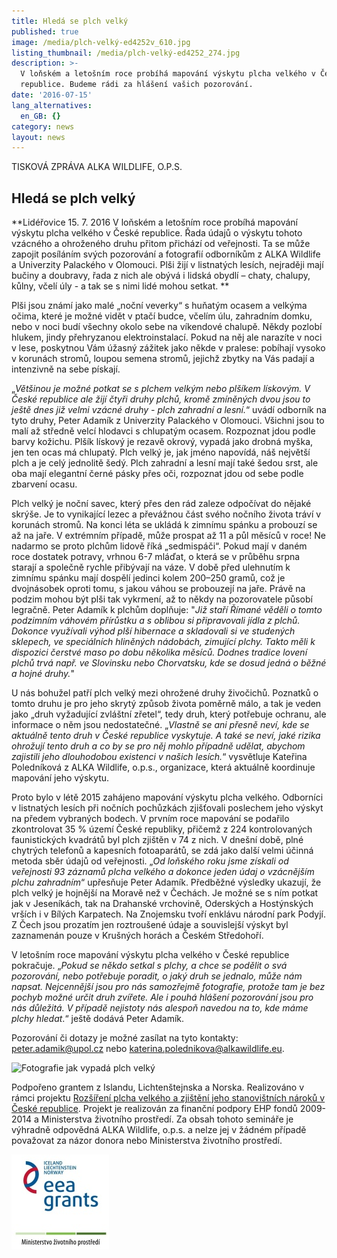 ```yaml
---
title: Hledá se plch velký
published: true
image: /media/plch-velký-ed4252v_610.jpg
listing_thumbnail: /media/plch-velký-ed4252_274.jpg
description: >-
  V loňském a letošním roce probíhá mapování výskytu plcha velkého v České
  republice. Budeme rádi za hlášení vašich pozorování.
date: '2016-07-15'
lang_alternatives:
  en_GB: {}
category: news
layout: news
---
```

TISKOVÁ ZPRÁVA ALKA WILDLIFE, O.P.S.



## Hledá se plch velký

**Lidéřovice 15. 7. 2016 V loňském a letošním roce probíhá mapování výskytu plcha velkého v České republice. Řada údajů o výskytu tohoto vzácného a ohroženého druhu přitom přichází od veřejnosti. Ta se může zapojit posíláním svých pozorování a fotografií odborníkům z ALKA Wildlife a Univerzity Palackého v Olomouci. Plši žijí v listnatých lesích, nejraději mají bučiny a doubravy, řada z nich ale obývá i lidská obydlí – chaty, chalupy, kůlny, včelí úly - a tak se s nimi lidé mohou setkat. 
**

Plši jsou známí jako malé „noční veverky“ s huňatým ocasem a velkýma očima, které je možné vidět v ptačí budce, včelím úlu, zahradním domku, nebo v noci budí všechny okolo sebe na víkendové chalupě. Někdy pozlobí hlukem, jindy přehryzanou elektroinstalací. Pokud na něj ale narazíte v noci v lese, poskytnou Vám úžasný zážitek jako někde v pralese: pobíhají vysoko v korunách stromů, loupou semena stromů, jejichž zbytky na Vás padají a intenzivně na sebe pískají.

„_Většinou je možné potkat se s plchem velkým nebo plšíkem lískovým. V České republice ale žijí čtyři druhy plchů, kromě zmíněných dvou jsou to ještě dnes již velmi vzácné druhy - plch zahradní a lesní._“ uvádí odborník na tyto druhy, Peter Adamík z Univerzity Palackého v Olomouci. Všichni jsou to malí až středně velcí hlodavci s chlupatým ocasem. Rozpoznat jdou podle barvy kožichu. Plšík lískový je rezavě okrový, vypadá jako drobná myška, jen ten ocas má chlupatý. Plch velký je, jak jméno napovídá, náš největší plch a je celý jednolitě šedý. Plch zahradní a lesní mají také šedou srst, ale oba mají elegantní černé pásky přes oči, rozpoznat jdou od sebe podle zbarvení ocasu.

Plch velký je noční savec, který přes den rád zaleze odpočívat do nějaké skrýše. Je to vynikající lezec a převážnou část svého nočního života tráví v korunách stromů. Na konci léta se ukládá k zimnímu spánku a probouzí se až na jaře. V extrémním případě, může prospat až 11 a půl měsíců v roce! Ne nadarmo se proto plchům lidově říká „sedmispáči“. Pokud mají v daném roce dostatek potravy, vrhnou 6-7 mláďat, o která se v průběhu srpna starají a společně rychle přibývají na váze. V době před ulehnutím k zimnímu spánku mají dospělí jedinci kolem 200–250 gramů, což je dvojnásobek oproti tomu, s jakou váhou se probouzejí na jaře. Právě na podzim mohou být plši tak vykrmení, až to někdy na pozorovatele působí legračně. Peter Adamík k plchům doplňuje: "_Již staří Římané věděli o tomto podzimním váhovém přírůstku a s oblibou si připravovali jídla z plchů. Dokonce využívali výhod plší hibernace a skladovali si ve studených sklepech, ve speciálních hliněných nádobách, zimující plchy. Takto měli k dispozici čerstvé maso po dobu několika měsíců. Dodnes tradice lovení plchů trvá např. ve Slovinsku nebo Chorvatsku, kde se dosud jedná o běžné a hojné druhy._"

U nás bohužel patří plch velký mezi ohrožené druhy živočichů. Poznatků o tomto druhu je pro jeho skrytý způsob života poměrně málo, a tak je veden jako „druh vyžadující zvláštní zřetel“, tedy druh, který potřebuje ochranu, ale informace o něm jsou nedostatečné. „_Vlastně se ani přesně neví, kde se aktuálně tento druh v České republice vyskytuje. A také se neví, jaké rizika ohrožují tento druh a co by se pro něj mohlo případně udělat, abychom zajistili jeho dlouhodobou existenci v našich lesích._“ vysvětluje Kateřina Poledníková z ALKA Wildlife, o.p.s., organizace, která aktuálně koordinuje mapování jeho výskytu. 

Proto bylo v létě 2015 zahájeno mapování výskytu plcha velkého. Odborníci v listnatých lesích při nočních pochůzkách zjišťovali poslechem jeho výskyt na předem vybraných bodech. V prvním roce mapování se podařilo zkontrolovat 35 % území České republiky, přičemž z 224 kontrolovaných faunistických kvadrátů byl plch zjištěn v 74 z nich. V dnešní době, plné chytrých telefonů a kapesních fotoaparátů, se zdá jako další velmi účinná metoda sběr údajů od veřejnosti. „_Od loňského roku jsme získali od veřejnosti 93 záznamů plcha velkého a dokonce jeden údaj o vzácnějším plchu zahradním_“ upřesňuje Peter Adamík. Předběžné výsledky ukazují, že plch velký je hojnější na Moravě než v Čechách. Je možné se s ním potkat jak v Jeseníkách, tak na Drahanské vrchovině, Oderských a Hostýnských vrších i v Bílých Karpatech. Na Znojemsku tvoří enklávu národní park Podyjí. Z Čech jsou prozatím jen roztroušené údaje a souvislejší výskyt byl zaznamenán pouze v Krušných horách a Českém Středohoří.

V letošním roce mapování výskytu plcha velkého v České republice pokračuje. „_Pokud se někdo setkal s plchy, a chce se podělit o svá pozorování, nebo potřebuje poradit, o jaký druh se jednalo, může nám napsat. Nejcennější jsou pro nás samozřejmě fotografie, protože tam je bez pochyb možné určit druh zvířete. Ale i pouhá hlášení pozorování jsou pro nás důležitá. V případě nejistoty nás alespoň navedou na to, kde máme plchy hledat_.“ ještě dodává Peter Adamík. 

Pozorování či dotazy je možné zasílat na tyto kontakty: peter.adamik@upol.cz nebo katerina.polednikova@alkawildlife.eu.

![Fotografie jak vypadá plch velký](/media/plch-velký-f7318_610.jpg "plch velký")



Podpořeno grantem z Islandu, Lichtenštejnska a Norska.
 Realizováno v rámci projektu [Rozšíření plcha velkého a zjištění jeho stanovištních nároků v České republice](/projects/rozšíření-plcha-velkého-v-čr).
 Projekt je realizován za finanční podpory EHP fondů 2009-2014 a Ministerstva životního prostředí. Za obsah tohoto semináře je výhradně odpovědná ALKA Wildlife, o.p.s. a nelze jej v žádném případě považovat za názor donora nebo Ministerstva životního prostředí.

![](/media/loga_mgs_stojato_mm.jpg)
